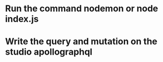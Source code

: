 # Run the command nodemon or node index.js

# Write the query and mutation on the studio apollographql
